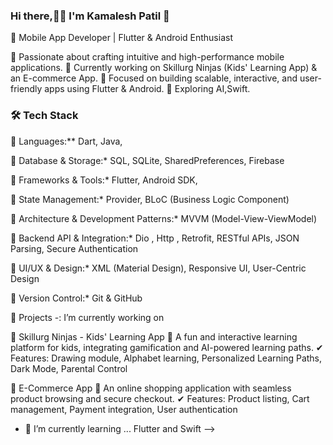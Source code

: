 ### Hi there,👨‍💻 I'm Kamalesh Patil 👋

🚀 Mobile App Developer | Flutter & Android Enthusiast

🔹 Passionate about crafting intuitive and high-performance mobile applications.
🔹 Currently working on Skillurg Ninjas (Kids' Learning App) & an E-commerce App.
🔹 Focused on building scalable, interactive, and user-friendly apps using Flutter & Android.
🔹 Exploring AI,Swift.

### 🛠 Tech Stack
🔹 Languages:** Dart, Java,

🔹 Database & Storage:* SQL, SQLite, SharedPreferences, Firebase

🔹 Frameworks & Tools:* Flutter, Android SDK,

🔹 State Management:* Provider, BLoC (Business Logic Component)
     
🔹 Architecture & Development Patterns:*  MVVM (Model-View-ViewModel)    

🔹 Backend API & Integration:* Dio , Http , Retrofit, RESTful APIs, JSON Parsing, Secure Authentication

🔹 UI/UX & Design:* XML (Material Design), Responsive UI, User-Centric Design

🔹 Version Control:* Git & GitHub


🚀 Projects -: I’m currently working on
  
📌 Skillurg Ninjas - Kids' Learning App
🔸 A fun and interactive learning platform for kids, integrating gamification and AI-powered learning paths.
✔ Features: Drawing module, Alphabet learning, Personalized Learning Paths, Dark Mode, Parental Control

📌 E-Commerce App
🔸 An online shopping application with seamless product browsing and secure checkout.
✔ Features: Product listing, Cart management, Payment integration, User authentication

- 🌱 I’m currently learning ... Flutter and Swift
-->
